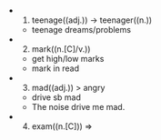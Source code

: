 -
  1. teenage((adj.)) -> teenager((n.))
	- teenage dreams/problems
-
  2. mark((n.[C]/v.))
	- get high/low marks
	- mark in read
-
  3. mad((adj.)) > angry
	- drive sb mad
	- The noise drive me mad.
-
  4. exam((n.[C])) =>